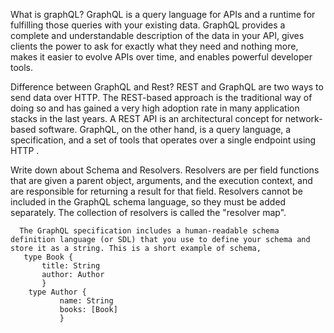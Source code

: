 What is graphQL?
  GraphQL is a query language for APIs and a runtime for fulfilling those queries with your existing data. GraphQL provides a complete and understandable description of the data in your API, gives clients the power to ask for exactly what they need and nothing more, makes it easier to evolve APIs over time, and enables powerful developer tools.                                

  Difference between GraphQL and Rest?
  REST and GraphQL are two ways to send data over HTTP. The REST-based approach is the traditional way of doing so and has gained a very high adoption rate in many application stacks in the last years. A REST API is an architectural concept for network-based software. GraphQL, on the other hand, is a query language, a specification, and a set of tools that operates over a single endpoint using HTTP .

  Write down about Schema and Resolvers.
    Resolvers are per field functions that are given a parent object, arguments, and the execution context, and are responsible for returning a result for that field. Resolvers cannot be included in the GraphQL schema language, so they must be added separately. The collection of resolvers is called the "resolver map".
    
      The GraphQL specification includes a human-readable schema definition language (or SDL) that you use to define your schema and store it as a string. This is a short example of schema,
       type Book {
           title: String
           author: Author
           }
        type Author {
               name: String
               books: [Book]
               }